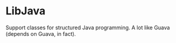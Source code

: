LibJava
=======

Support classes for structured Java programming.  A lot like Guava (depends on Guava, in fact).
